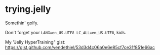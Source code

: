 # trying.jelly

Somethin' golfy.

Don't forget your `LANG=en_US.UTF8 LC_ALL=en_US.UTF8`, kids.


My "Jelly HyperTraining" gist: https://gist.github.com/vendethiel/53d3d4c06a0e6e85cf7ce31f851e66ac
